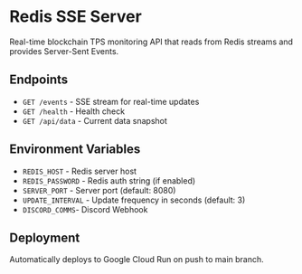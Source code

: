 # Redis SSE Server

Real-time blockchain TPS monitoring API that reads from Redis streams and provides Server-Sent Events.

## Endpoints

- `GET /events` - SSE stream for real-time updates
- `GET /health` - Health check
- `GET /api/data` - Current data snapshot

## Environment Variables

- `REDIS_HOST` - Redis server host
- `REDIS_PASSWORD` - Redis auth string (if enabled)
- `SERVER_PORT` - Server port (default: 8080)
- `UPDATE_INTERVAL` - Update frequency in seconds (default: 3)
- `DISCORD_COMMS`- Discord Webhook

## Deployment

Automatically deploys to Google Cloud Run on push to main branch.